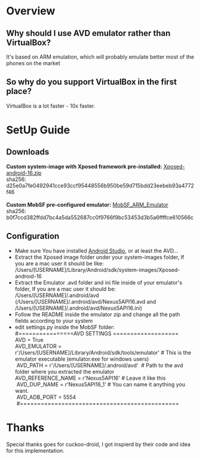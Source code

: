 # Overview
##  Why should I use AVD emulator rather than VirtualBox?
It's based on ARM emulation, which will probably emulate better most of the phones on the market

## So why do you support VirtualBox in the first place?
VirtualBox is a lot faster - 10x faster.

# SetUp Guide
## Downloads

**Custom system-image with Xposed framework pre-installed:** 
[Xposed-android-16.zip](https://drive.google.com/file/d/0B3dV7lb-ZICdQThudmJIa2U1S3M/view?usp=sharinghttps://drive.google.com/file/d/0B3dV7lb-ZICdQThudmJIa2U1S3M/view?usp=sharing) <br/>
sha256: d25e0a7fe0492941cce93ccf95448556b950be59d715bdd23eebeb93a4772f46 <br/><br/>
**Custom MobSF pre-configured emulator:** [MobSF_ARM_Emulator](https://drive.google.com/file/d/0B3dV7lb-ZICdVm1QZ2lwVnk3Wk0/view?usp=sharing) <br/>
sha256: b0f7ccd382ffdd7bc4a5da552687cc0f9766f9bc53453d3b5a6ffffce610566c
## Configuration
* Make sure You have installed [Android Studio](https://developer.android.com/studio/index.html?gclid=Cj0KEQjw2LjGBRDYm9jj5JSxiJcBEiQAwKWACwGMJB0-q0LTld7wTnK7-xacJXRyfEePUtF3BXs3IC8aAk4v8P8HAQ), or at least the AVD... <br/> 
* Extract the Xposed image folder under your system-images folder, If you are a mac user it should be like: /Users/[USERNAME]/Library/Android/sdk/system-images/Xposed-android-16 <br/>
* Extract the Emulator .avd folder and ini file inside of your emulator's folder, If you are a mac user it should be: /Users/[USERNAME]/.android/avd <br />
(/Users/[USERNAME]/.android/avd/Nexus5API16.avd and /Users/[USERNAME]/.android/avd/Nexus5API16.ini)
* Follow the README inside the emulator zip and change all the path fields according to your system
* edit settings.py inside the MobSF folder: <br />
#================AVD SETTINGS ===================  <br />
AVD = True  <br />
AVD_EMULATOR = r'/Users/[USERNAME]/Library/Android/sdk/tools/emulator' # This is the emulator executable (emulator.exe for windows users) <br />
 AVD_PATH = r'/Users/[USERNAME]/.android/avd'  # Path to the avd folder where you extracted the emulator <br /> AVD_REFERENCE_NAME = r'Nexus5API16' # Leave it like this <br />
 AVD_DUP_NAME = r'Nexus5API16_1' # You can name it anything you want. <br />
 AVD_ADB_PORT = 5554<br />
 #============================================== <br />
# Thanks
Special thanks goes for cuckoo-droid, I got inspierd by their code and idea for this implementation.

